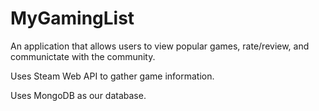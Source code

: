 # MyGamingList

An application that allows users to view popular games, rate/review, and communictate with the community.

Uses Steam Web API to gather game information.

Uses MongoDB as our database.
